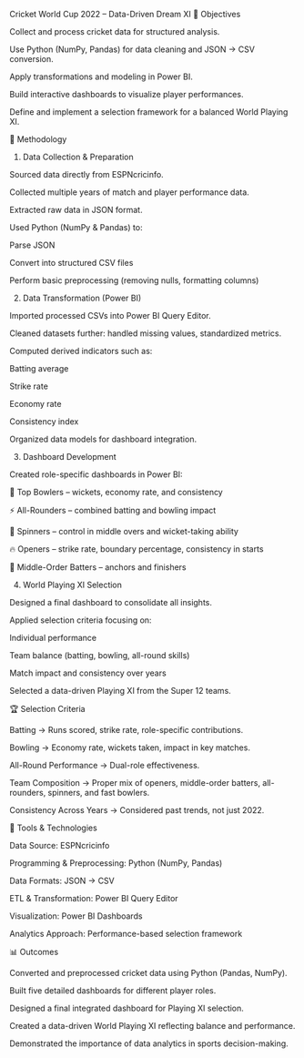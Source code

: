 Cricket World Cup 2022 – Data-Driven Dream XI
🎯 Objectives

Collect and process cricket data for structured analysis.

Use Python (NumPy, Pandas) for data cleaning and JSON → CSV conversion.

Apply transformations and modeling in Power BI.

Build interactive dashboards to visualize player performances.

Define and implement a selection framework for a balanced World Playing XI.

🔧 Methodology
1. Data Collection & Preparation

Sourced data directly from ESPNcricinfo.

Collected multiple years of match and player performance data.

Extracted raw data in JSON format.

Used Python (NumPy & Pandas) to:

Parse JSON

Convert into structured CSV files

Perform basic preprocessing (removing nulls, formatting columns)

2. Data Transformation (Power BI)

Imported processed CSVs into Power BI Query Editor.

Cleaned datasets further: handled missing values, standardized metrics.

Computed derived indicators such as:

Batting average

Strike rate

Economy rate

Consistency index

Organized data models for dashboard integration.

3. Dashboard Development

Created role-specific dashboards in Power BI:

🎯 Top Bowlers – wickets, economy rate, and consistency

⚡ All-Rounders – combined batting and bowling impact

🔄 Spinners – control in middle overs and wicket-taking ability

🔥 Openers – strike rate, boundary percentage, consistency in starts

🏏 Middle-Order Batters – anchors and finishers

4. World Playing XI Selection

Designed a final dashboard to consolidate all insights.

Applied selection criteria focusing on:

Individual performance

Team balance (batting, bowling, all-round skills)

Match impact and consistency over years

Selected a data-driven Playing XI from the Super 12 teams.

🏆 Selection Criteria

Batting → Runs scored, strike rate, role-specific contributions.

Bowling → Economy rate, wickets taken, impact in key matches.

All-Round Performance → Dual-role effectiveness.

Team Composition → Proper mix of openers, middle-order batters, all-rounders, spinners, and fast bowlers.

Consistency Across Years → Considered past trends, not just 2022.

🚀 Tools & Technologies

Data Source: ESPNcricinfo

Programming & Preprocessing: Python (NumPy, Pandas)

Data Formats: JSON → CSV

ETL & Transformation: Power BI Query Editor

Visualization: Power BI Dashboards

Analytics Approach: Performance-based selection framework

📊 Outcomes

Converted and preprocessed cricket data using Python (Pandas, NumPy).

Built five detailed dashboards for different player roles.

Designed a final integrated dashboard for Playing XI selection.

Created a data-driven World Playing XI reflecting balance and performance.

Demonstrated the importance of data analytics in sports decision-making.


